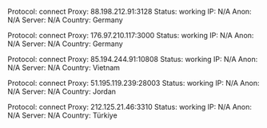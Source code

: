 Protocol: connect
Proxy: 88.198.212.91:3128
Status: working
IP: N/A
Anon: N/A
Server: N/A
Country: Germany

Protocol: connect
Proxy: 176.97.210.117:3000
Status: working
IP: N/A
Anon: N/A
Server: N/A
Country: Germany

Protocol: connect
Proxy: 85.194.244.91:10808
Status: working
IP: N/A
Anon: N/A
Server: N/A
Country: Vietnam

Protocol: connect
Proxy: 51.195.119.239:28003
Status: working
IP: N/A
Anon: N/A
Server: N/A
Country: Jordan

Protocol: connect
Proxy: 212.125.21.46:3310
Status: working
IP: N/A
Anon: N/A
Server: N/A
Country: Türkiye

